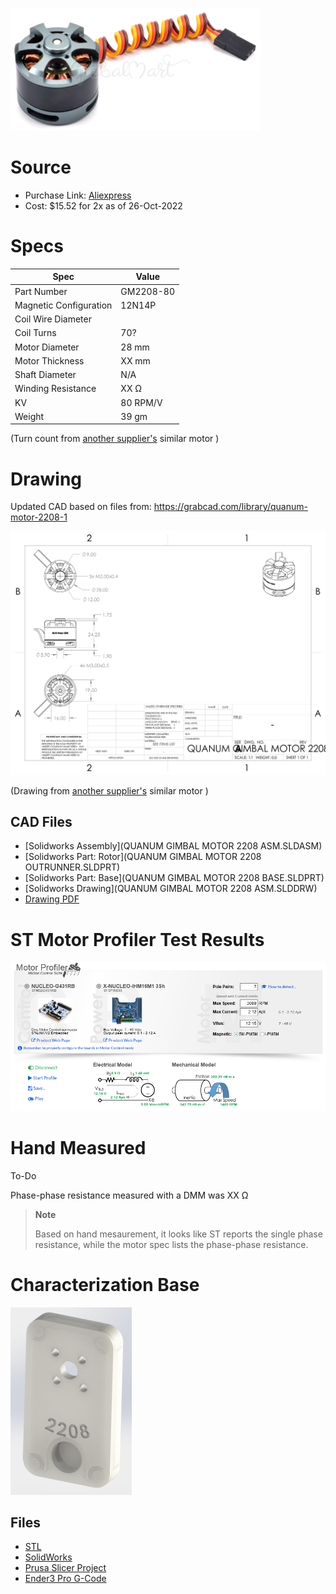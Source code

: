 
![image](image.png)

# Source
* Purchase Link: [Aliexpress](https://www.aliexpress.us/item/2255800199328769.html?spm=a2g0o.order_detail.0.0.2959f19c1YVG9L&gatewayAdapt=glo2usa&_randl_shipto=US)
* Cost: $15.52 for 2x as of 26-Oct-2022

# Specs

| Spec | Value |
| ---- | --- |
| Part Number | GM2208-80 |
| Magnetic Configuration | 12N14P |
| Coil Wire Diameter |  |
| Coil Turns | 70? |
| Motor Diameter | 28 mm |
| Motor Thickness | XX mm |
| Shaft Diameter | N/A |
| Winding Resistance | XX Ω |
| KV | 80 RPM/V |
| Weight | 39 gm |

(Turn count from [another supplier's](https://www.aliexpress.us/item/2251801357113153.html) similar motor )

# Drawing

Updated CAD based on files from: https://grabcad.com/library/quanum-motor-2208-1

![drawing](2208-drawing.png)

(Drawing from [another supplier's](https://www.aliexpress.us/item/2251801357113153.html) similar motor )

## CAD Files

* [Solidworks Assembly](QUANUM GIMBAL MOTOR 2208 ASM.SLDASM)
* [Solidworks Part: Rotor](QUANUM GIMBAL MOTOR 2208 OUTRUNNER.SLDPRT)
* [Solidworks Part: Base](QUANUM GIMBAL MOTOR 2208 BASE.SLDPRT)
* [Solidworks Drawing](QUANUM GIMBAL MOTOR 2208 ASM.SLDDRW)
* [Drawing PDF](2208-drawing.pdf)

# ST Motor Profiler Test Results

![Profiler Results](st-motor-profiler-results.png)

# Hand Measured

To-Do

Phase-phase resistance measured with a DMM was XX Ω

> **Note**
>
> Based on hand mesaurement, it looks like ST reports the single phase resistance, while the motor spec lists the phase-phase resistance.

# Characterization Base

![Base Image](base-render.png)

## Files

* [STL](Base-2208.STL)
* [SolidWorks](Base-2208.SLDPRT)
* [Prusa Slicer Project](Base-2208.3mf)
* [Ender3 Pro G-Code](Base-2208_1h20m_0.20mm_205C_PLA_ENDER3.gcode)
